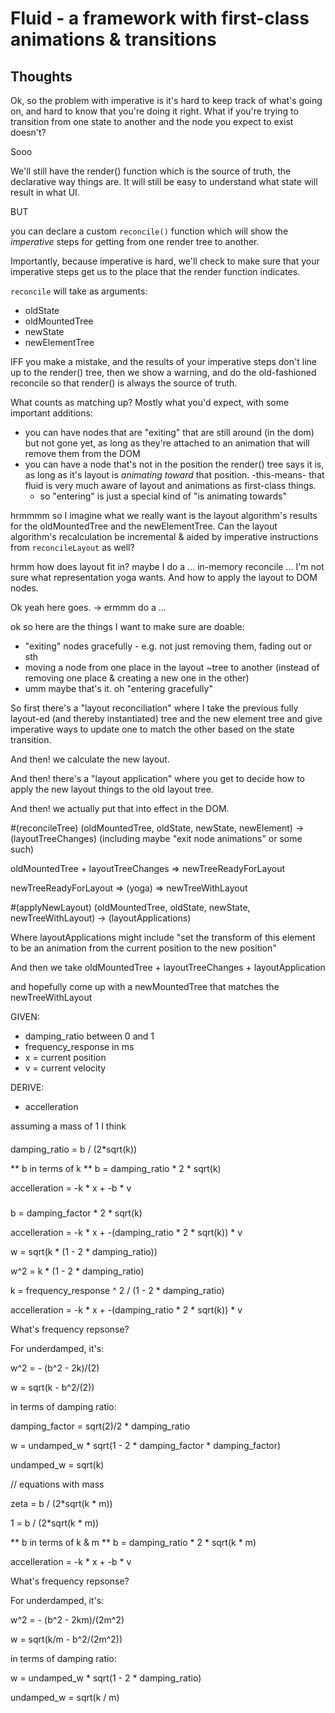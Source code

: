 # Fluid - a framework with first-class animations & transitions

## Thoughts

Ok, so the problem with imperative is it's hard to keep track of what's going on, and hard to know that you're doing it right. What if you're trying to transition from one state to another and the node you expect to exist doesn't?

Sooo

We'll still have the render() function which is the source of truth, the declarative way things are.
It will still be easy to understand what state will result in what UI.

BUT

you can declare a custom `reconcile()` function which will show the *imperative* steps for getting from one render tree to another.

Importantly, because imperative is hard, we'll check to make sure that your imperative steps get us to the place that the render function indicates.

`reconcile` will take as arguments:
- oldState
- oldMountedTree
- newState
- newElementTree

IFF you make a mistake, and the results of your imperative steps don't line up to the render() tree, then we show a warning, and do the old-fashioned reconcile so that render() is always the source of truth.

What counts as matching up? Mostly what you'd expect, with some important additions:
- you can have nodes that are "exiting" that are still around (in the dom) but not gone yet, as long as they're attached to an animation that will remove them from the DOM
- you can have a node that's not in the position the render() tree says it is, as long as it's layout is *animating toward* that position. -this-means- that fluid is very much aware of layout and animations as first-class things.
  - so "entering" is just a special kind of "is animating towards"

hrmmmm so I imagine what we really want is the layout algorithm's results for the oldMountedTree and the newElementTree.
Can the layout algorithm's recalculation be incremental & aided by imperative instructions from `reconcileLayout` as well?



hrmm how does layout fit in?
maybe I do a ... in-memory reconcile ... I'm not sure what representation yoga wants.
And how to apply the layout to DOM nodes.

Ok yeah here goes.
-> ermmm do a
...

ok so here are the things I want to make sure are doable:
- "exiting" nodes gracefully - e.g. not just removing them, fading out or sth
- moving a node from one place in the layout ~tree to another (instead of removing one place & creating a new one in the other)
- umm maybe that's it. oh "entering gracefully"

So first there's a "layout reconciliation"
where I take the previous fully layout-ed (and thereby instantiated) tree
and the new element tree
and give imperative ways to update one to match the other based on the state transition.

And then! we calculate the new layout.

And then! there's a "layout application" where you get to decide how to apply the new layout things to the old layout tree.

And then! we actually put that into effect in the DOM.

#(reconcileTree)
(oldMountedTree, oldState, newState, newElement)
->
(layoutTreeChanges) (including maybe "exit node animations" or some such)

oldMountedTree + layoutTreeChanges => newTreeReadyForLayout

newTreeReadyForLayout => (yoga) => newTreeWithLayout

#(applyNewLayout)
(oldMountedTree, oldState, newState, newTreeWithLayout)
->
(layoutApplications)

Where layoutApplications might include
"set the transform of this element to be an animation from the current position to the new position"


And then we take
oldMountedTree + layoutTreeChanges + layoutApplication

and hopefully come up with a newMountedTree that matches the newTreeWithLayout


GIVEN:
- damping_ratio between 0 and 1
- frequency_response in ms
- x = current position
- v = current velocity

DERIVE:
- accelleration

assuming a mass of 1 I think

####

damping_ratio = b / (2*sqrt(k))

** b in terms of k **
b = damping_ratio * 2 * sqrt(k)

accelleration = -k * x + -b * v

#####

b = damping_factor * 2 * sqrt(k)

accelleration = -k * x + -(damping_ratio * 2 * sqrt(k)) * v

w = sqrt(k * (1 - 2 * damping_ratio))

w^2 = k * (1 - 2 * damping_ratio)

k = frequency_response ^ 2 / (1 - 2 * damping_ratio)

accelleration = -k * x + -(damping_ratio * 2 * sqrt(k)) * v





What's frequency repsonse?

For underdamped, it's:

w^2 = - (b^2 - 2k)/(2)

w = sqrt(k - b^2/(2))

in terms of damping ratio:


damping_factor = sqrt(2)/2 * damping_ratio

w = undamped_w * sqrt(1 - 2 * damping_factor * damping_factor)

undamped_w = sqrt(k)











// equations with mass

zeta = b / (2*sqrt(k * m))

1 = b / (2*sqrt(k * m))

** b in terms of k & m **
b = damping_ratio * 2 * sqrt(k * m)


accelleration = -k * x + -b * v




What's frequency repsonse?

For underdamped, it's:

w^2 = - (b^2 - 2km)/(2m^2)

w = sqrt(k/m - b^2/(2m^2))

in terms of damping ratio:

w = undamped_w * sqrt(1 - 2 * damping_ratio)

undamped_w = sqrt(k / m)




